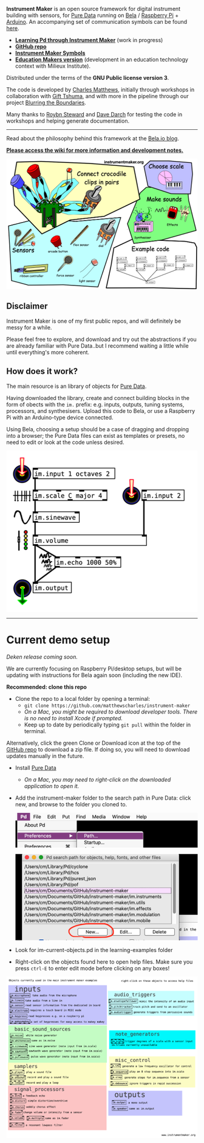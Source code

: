 **Instrument Maker** is an open source framework for digital instrument building with sensors, for [Pure Data](http://puredata.info/) running on [Bela](http://bela.io) / [Raspberry Pi](https://www.raspberrypi.org/) + [Arduino](https://www.arduino.cc/).  An accompanying set of communication symbols can be found [here](https://instrumentmaker.org/instrument-maker-symbols).

<!--Some rough documentation is being generated here: <https://instrumentmaker.org/im-reference/>.-->

- [**Learning Pd through Instrument Maker**](documentation/manual/learning-pd-through-im.md) (work in progress)
- [**GitHub repo**](https://github.com/matthewscharles/instrument-maker/)
- [**Instrument Maker Symbols**](https://instrumentmaker.org/instrument-maker-symbols/)
- **[Education Makers version](https://github.com/educationmakers/instrument-maker)** (development in an education technology context with Milieux Institute).

Distributed under the terms of the **GNU Public license version 3**.

The code is developed by [Charles Matthews](http://ardisson.net/), initially through workshops in collaboration with [Gift Tshuma](http://www.utchoir.com/), and with more in the pipeline through our project [Blurring the Boundaries](http://www.blurringtheboundaries.org/).  

Many thanks to [Roybn Steward](https://www.robynsteward.com/music) and [Dave Darch](http://alittlelearning.org/) for testing the code in workshops and helping generate documentation.

---

Read about the philosophy behind this framework at the [Bela.io blog](https://blog.bela.io/2019/08/20/towards-disabled-artist-led-music-technology-charles-matthews/).

[**Please access the wiki for more information and development notes.**](https://github.com/matthewscharles/instrument-maker/wiki)  

![A diagram illustrating different aspects of the instrument maker framework: sensors, scales, effects, and code.](readme-images/im-sensors.png)

## Disclaimer

Instrument Maker is one of my first public repos, and will definitely be messy for a while.

Please feel free to explore, and download and try out the abstractions if you are already familiar with Pure Data..but I recommend waiting a little while until everything's more coherent.

## How does it work?

The main resource is an library of objects for [Pure Data](http://puredata.info/).

Having downloaded the library, create and connect building blocks in the form of obects with the `im.` prefix: e.g. inputs, outputs, tuning systems, processors, and synthesisers. Upload this code to Bela, or use a Raspberry Pi with an Arduino-type device connected.  

Using Bela, choosing a setup should be a case of dragging and dropping into a browser; the Pure Data files can exist as templates or presets, no need to edit or look at the code unless desired.

![A screenshot of the Instrument Maker objects in Pure Data: a white screen, featuring minimal outlined boxes with black connecting lines. The boxes are labelled: input, scale, sinewave, volume, and they are connected to further boxes labelled echo and output. The lines are drawn from the top, through each of the boxes in various inlets and outlets, into a box labelled output.](readme-images/im-scale.png)

----

# Current demo setup

*Deken release coming soon.*

We are currently focusing on Raspberry Pi/desktop setups, but will be updating with instructions for Bela again soon (including the new IDE).  

**Recommended: clone this repo**

- Clone the repo to a local folder by opening a terminal:
  - `git clone https://github.com/matthewscharles/instrument-maker`
  - *On a Mac, you might be required to download developer tools. There is no need to install Xcode if prompted.*
  - Keep up to date by periodically typing `git pull` within the folder in terminal.

Alternatively, click the green Clone or Download icon at the top of the [GitHub repo](https://github.com/matthewscharles/instrument-maker) to download a zip file.  If doing so, you will need to download updates manually in the future.

- Install [Pure Data](http://puredata.info/downloads)

  - *On a Mac, you may need to right-click on the downloaded application to open it.*

- Add the instrument-maker folder to the search path in Pure Data: click new, and browse to the folder you cloned to.

  ![](readme-images/add-path.png)

  ![](readme-images/add-path2.png)

- Look for im-current-objects.pd in the learning-examples folder

- Right-click on the objects found here to open help files.  Make sure you press `ctrl-E` to enter edit mode before clicking on any boxes!

![a list of current objects](readme-images/current-objects-pd.png)
